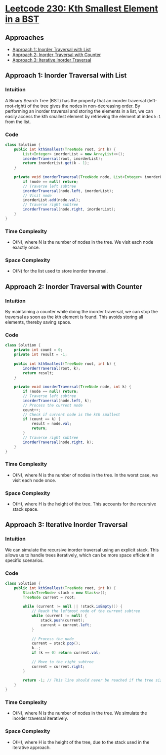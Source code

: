 # [Leetcode 230: Kth Smallest Element in a BST](https://leetcode.com/problems/kth-smallest-element-in-a-bst/)

## Approaches

- [Approach 1: Inorder Traversal with List](#approach-1-inorder-traversal-with-list)
- [Approach 2: Inorder Traversal with Counter](#approach-2-inorder-traversal-with-counter)
- [Approach 3: Iterative Inorder Traversal](#approach-3-iterative-inorder-traversal)

## Approach 1: Inorder Traversal with List

### Intuition
A Binary Search Tree (BST) has the property that an inorder traversal (left-root-right) of the tree gives the nodes in non-decreasing order. By performing an inorder traversal and storing the elements in a list, we can easily access the kth smallest element by retrieving the element at index `k-1` from the list.

### Code

```java
class Solution {
    public int kthSmallest(TreeNode root, int k) {
        List<Integer> inorderList = new ArrayList<>();
        inorderTraversal(root, inorderList);
        return inorderList.get(k - 1);
    }
    
    private void inorderTraversal(TreeNode node, List<Integer> inorderList) {
        if (node == null) return;
        // Traverse left subtree
        inorderTraversal(node.left, inorderList);
        // Visit node
        inorderList.add(node.val);
        // Traverse right subtree
        inorderTraversal(node.right, inorderList);
    }
}
```

### Time Complexity
- O(N), where N is the number of nodes in the tree. We visit each node exactly once.

### Space Complexity
- O(N) for the list used to store inorder traversal.

## Approach 2: Inorder Traversal with Counter

### Intuition
By maintaining a counter while doing the inorder traversal, we can stop the traversal as soon as the kth element is found. This avoids storing all elements, thereby saving space.

### Code

```java
class Solution {
    private int count = 0;
    private int result = -1;
    
    public int kthSmallest(TreeNode root, int k) {
        inorderTraversal(root, k);
        return result;
    }
    
    private void inorderTraversal(TreeNode node, int k) {
        if (node == null) return;
        // Traverse left subtree
        inorderTraversal(node.left, k);
        // Process the current node
        count++;
        // Check if current node is the kth smallest
        if (count == k) {
            result = node.val;
            return;
        }
        // Traverse right subtree
        inorderTraversal(node.right, k);
    }
}
```

### Time Complexity
- O(N), where N is the number of nodes in the tree. In the worst case, we visit each node once.

### Space Complexity
- O(H), where H is the height of the tree. This accounts for the recursive stack space.

## Approach 3: Iterative Inorder Traversal

### Intuition
We can simulate the recursive inorder traversal using an explicit stack. This allows us to handle trees iteratively, which can be more space efficient in specific scenarios.

### Code

```java
class Solution {
    public int kthSmallest(TreeNode root, int k) {
        Stack<TreeNode> stack = new Stack<>();
        TreeNode current = root;
        
        while (current != null || !stack.isEmpty()) {
            // Reach the leftmost node of the current subtree
            while (current != null) {
                stack.push(current);
                current = current.left;
            }
            
            // Process the node
            current = stack.pop();
            k--;
            if (k == 0) return current.val;
            
            // Move to the right subtree
            current = current.right;
        }
        
        return -1; // This line should never be reached if the tree size is larger than k
    }
}
```

### Time Complexity
- O(N), where N is the number of nodes in the tree. We simulate the inorder traversal iteratively.

### Space Complexity
- O(H), where H is the height of the tree, due to the stack used in the iterative approach.

